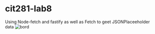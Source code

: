 # cit281-lab8
Using Node-fetch and fastify as well as Fetch to geet JSONPlaceeholder data
<img src="https://images.unsplash.com/photo-1685428960533-e9904f63e66b?ixlib=rb-4.0.3&ixid=M3wxMjA3fDB8MHxwaG90by1wYWdlfHx8fGVufDB8fHx8fA%3D%3D&auto=format&fit=crop&w=1770&q=80" alt="bord">

